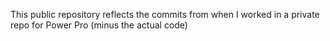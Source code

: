 This public repository reflects the commits from when I worked in a private repo for Power Pro (minus the actual code)